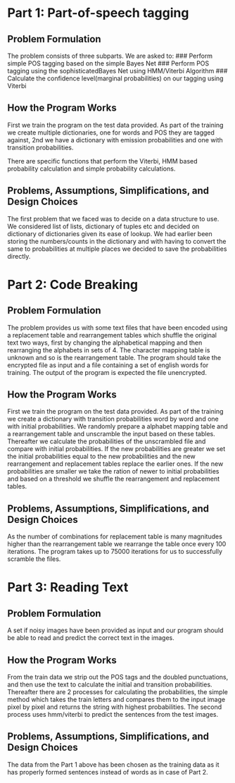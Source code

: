 # Part 1: Part-of-speech tagging

## Problem Formulation

The problem consists of three subparts. We are asked to:
	### Perform simple POS tagging based on the simple Bayes Net 
	### Perform POS tagging using the sophisticatedBayes Net using HMM/Viterbi Algorithm 
	### Calculate the confidence level(marginal probabilities) on our tagging using Viterbi 

## How the Program Works

First we train the program on the test data provided. As part of the training we create multiple dictionaries, one for words and POS they are tagged against, 2nd we have a dictionary with emission probabilities and one with transition probabilities.

There are specific functions that perform the Viterbi, HMM based probability calculation and simple probability calculations.

## Problems, Assumptions, Simplifications, and Design Choices

The first problem that we faced was to decide on a data structure to use. We considered list of lists, dictionary of tuples etc and decided on dictionary of dictionaries given its ease of lookup. We had earlier been storing the numbers/counts in the dictionary and with having to convert the same to probabilities at multiple places we decided to save the probabilities directly. 



# Part 2: Code Breaking

## Problem Formulation

The problem provides us with some text files that have been encoded using a replacement table and rearrangement tables which shuffle the original text two ways, first by changing the alphabetical mapping and then rearranging the alphabets in sets of 4. The character mapping table is unknown and so is the rearrangement table. The program should take the encrypted file as input and a file containing a set of english words for training. The output of the program is expected the file unencrypted.

## How the Program Works

First we train the program on the test data provided. As part of the training we create a dictionary with transition probabilities word by word and one with initial probabilities. We randomly prepare a alphabet mapping table and a rearrangement table and unscramble the input based on these tables. Thereafter we calculate the probabilities of the unscrambled file and compare with initial probabilities. If the new probabilities are greater we set the initial probabilities equal to the new probabilities and the new rearrangement and replacement tables replace the earlier ones. If the new probabilities are smaller we take the ration of newer to initial probabilities and based on a threshold we shuffle the rearrangement and replacement tables.


## Problems, Assumptions, Simplifications, and Design Choices

As the number of combinations for replacement table is many magnitudes higher than the rearrangement table we rearrange the table once every 100 iterations. The program takes up to 75000 iterations for us to successfully scramble the files. 



# Part 3: Reading Text

## Problem Formulation

A set if noisy images have been provided as input and our program should be able to read and predict the correct text in the images.

## How the Program Works

From the train data we strip out the POS tags and the doubled punctuations, and then use the text to calculate the initial and transition probabilities. Thereafter there are 2 processes for calculating the probabilities, the simple method which takes the train letters and compares them to the input image pixel by pixel and returns the string with highest probabilities. The second process uses hmm/viterbi to predict the sentences from the test images.


## Problems, Assumptions, Simplifications, and Design Choices

The data from the Part 1 above has been chosen as the training data as it has properly formed sentences instead of words as in case of Part 2. 